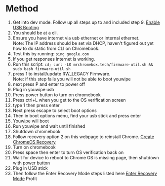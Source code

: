 # Method 
1. Get into dev mode. Follow up all steps up to and included step 9. [Enable USB Booting](https://www.wikihow.com/Enable-USB-Booting-on-Chromebook)
2. You should be at a cli.
3. Ensure you have internet via usb ethernet or internal ethernet.  
Note: The IP address should be set via DHCP, haven't figured out yet how to do static from CLI on Chromebook.
5. Test this by running:
`ping google.com`
6. If you get responses internet is working.
7. Run this script:
`cd; curl -LO mrchromebox.tech/firmware-util.sh && sudo bash firmware-util.sh`
8. press 1 to install/update RW_LEGACY Firmware.  
Note: if this step fails you will not be able to boot youwipe
9. next press P and enter to power off
10. Plug in youwipe usb
11. Press power button to turn on chromebook
12. Press ctrl+L when you get to the OS verification screen
13. type 1 then press enter
14. Next press escape to select boot options
15. Then in boot options menu, find your usb stick and press enter
16. Youwipe will boot
17. Run youwipe and wait until finished
18. Shutdown chromebook
19. Follow recovery option 2 on this webpage to reinstall Chrome. [Create ChromeOS Recovery](https://support.google.com/chromebook/answer/1080595?hl=en-GB#zippy=%2Cstep-collect-these-devices%2Cstep-download-a-new-copy-of-the-os)
20. Turn on chromebook
21. Press space then enter to turn OS verification back on
22. Wait for device to reboot to Chrome OS is missing page, then shutdown with power button
23. Plug in USB stick
24. Then follow the Enter Recovery Mode steps listed here [Enter Recovery Mode](https://support.google.com/chromebook/answer/1080595?hl=en-GB#:~:text=Enter%20recovery%20mode%3A,%2B%20Maximise%20%2C%20then%20press%20Power%20.)
Profit
